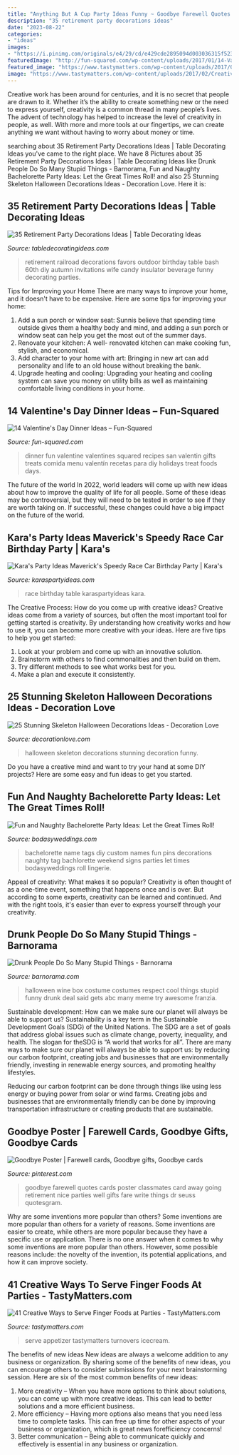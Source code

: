 ```yaml
---
title: "Anything But A Cup Party Ideas Funny ~ Goodbye Farewell Quotes Cards Poster Classmates Card Away Going Retirement Nice Parties Well Gifts Fare Write Things Dr Seuss Quotesgram"
description: "35 retirement party decorations ideas"
date: "2023-08-22"
categories:
- "ideas"
images:
- "https://i.pinimg.com/originals/e4/29/cd/e429cde2895094d003036315f523fd35.jpg"
featuredImage: "http://fun-squared.com/wp-content/uploads/2017/01/14-Valentines-Dinner-Ideas-Pinterest.png"
featured_image: "https://www.tastymatters.com/wp-content/uploads/2017/02/Creative-Ways-to-Serve-Finger-Foods-2a.jpg"
image: "https://www.tastymatters.com/wp-content/uploads/2017/02/Creative-Ways-to-Serve-Finger-Foods-2a.jpg"
---
```



Creative work has been around for centuries, and it is no secret that people are drawn to it. Whether it’s the ability to create something new or the need to express yourself, creativity is a common thread in many people’s lives. The advent of technology has helped to increase the level of creativity in people, as well. With more and more tools at our fingertips, we can create anything we want without having to worry about money or time.

	

		
searching about 35 Retirement Party Decorations Ideas | Table Decorating Ideas you've came to the right place. We have 8 Pictures about 35 Retirement Party Decorations Ideas | Table Decorating Ideas like Drunk People Do So Many Stupid Things - Barnorama, Fun and Naughty Bachelorette Party Ideas: Let the Great Times Roll! and also 25 Stunning Skeleton Halloween Decorations Ideas - Decoration Love. Here it is:
		
    
## 35 Retirement Party Decorations Ideas | Table Decorating Ideas

<img loading=lazy src="https://www.tabledecoratingideas.com/static/img/railroad-retirement-party-favors-in-blue-730.jpg" onerror="this.onerror=null;this.src='https://tse3.mm.bing.net/th?id=OIP.sboCP25MONL2Hk1deW1SpwHaLH&amp;pid=15.1';" alt="35 Retirement Party Decorations Ideas | Table Decorating Ideas">

_Source: tabledecoratingideas.com_

>retirement railroad decorations favors outdoor birthday table bash 60th diy autumn invitations wife candy insulator beverage funny decorating parties. 

	

Tips for Improving your Home
There are many ways to improve your home, and it doesn't have to be expensive. Here are some tips for improving your home: 
1. Add a sun porch or window seat: Sunnis believe that spending time outside gives them a healthy body and mind, and adding a sun porch or window seat can help you get the most out of the summer days. 
2. Renovate your kitchen: A well- renovated kitchen can make cooking fun, stylish, and economical. 
3. Add character to your home with art: Bringing in new art can add personality and life to an old house without breaking the bank. 
4. Upgrade heating and cooling: Upgrading your heating and cooling system can save you money on utility bills as well as maintaining comfortable living conditions in your home.

    
## 14 Valentine&#039;s Day Dinner Ideas – Fun-Squared

<img loading=lazy src="http://fun-squared.com/wp-content/uploads/2017/01/14-Valentines-Dinner-Ideas-Pinterest.png" onerror="this.onerror=null;this.src='https://tse3.mm.bing.net/th?id=OIP.N78iUZbcfrsgqbcq3zr6zwHaSh&amp;pid=15.1';" alt="14 Valentine&#039;s Day Dinner Ideas – Fun-Squared">

_Source: fun-squared.com_

>dinner fun valentine valentines squared recipes san valentin gifts treats comida menu valentín recetas para diy holidays treat foods days. 

	

The future of the world
In 2022, world leaders will come up with new ideas about how to improve the quality of life for all people. Some of these ideas may be controversial, but they will need to be tested in order to see if they are worth taking on. If successful, these changes could have a big impact on the future of the world.

    
## Kara&#039;s Party Ideas Maverick&#039;s Speedy Race Car Birthday Party | Kara&#039;s

<img loading=lazy src="https://karaspartyideas.com/wp-content/uploads/2017/01/Race-Car-Birthday-Party-via-Karas-Party-Ideas-KarasPartyIdeas.com30.jpeg" onerror="this.onerror=null;this.src='https://tse4.mm.bing.net/th?id=OIP.7bteYA3O1egGBSlqkGBMzAHaLH&amp;pid=15.1';" alt="Kara&#039;s Party Ideas Maverick&#039;s Speedy Race Car Birthday Party | Kara&#039;s">

_Source: karaspartyideas.com_

>race birthday table karaspartyideas kara. 

	

The Creative Process: How do you come up with creative ideas?
Creative ideas come from a variety of sources, but often the most important tool for getting started is creativity. By understanding how creativity works and how to use it, you can become more creative with your ideas. Here are five tips to help you get started: 
1. Look at your problem and come up with an innovative solution.
2. Brainstorm with others to find commonalities and then build on them. 
3. Try different methods to see what works best for you. 
4. Make a plan and execute it consistently. 

    
## 25 Stunning Skeleton Halloween Decorations Ideas - Decoration Love

<img loading=lazy src="http://www.decorationlove.com/wp-content/uploads/2016/05/funny-Skeleton-Halloween-Decorations.jpg" onerror="this.onerror=null;this.src='https://tse1.mm.bing.net/th?id=OIP.DjseQbqOKboR_UdSTGAndAHaNK&amp;pid=15.1';" alt="25 Stunning Skeleton Halloween Decorations Ideas - Decoration Love">

_Source: decorationlove.com_

>halloween skeleton decorations stunning decoration funny. 

	

Do you have a creative mind and want to try your hand at some DIY projects? Here are some easy and fun ideas to get you started.

    
## Fun And Naughty Bachelorette Party Ideas: Let The Great Times Roll!

<img loading=lazy src="https://bodasyweddings.com/wp-content/uploads/2016/11/bachelorette-party-name-tags.jpg" onerror="this.onerror=null;this.src='https://tse3.mm.bing.net/th?id=OIP.fbTxFkGFUJt6sJ4rAJBv6QHaJ4&amp;pid=15.1';" alt="Fun and Naughty Bachelorette Party Ideas: Let the Great Times Roll!">

_Source: bodasyweddings.com_

>bachelorette name tags diy custom names fun pins decorations naughty tag bachlorette weekend signs parties let times bodasyweddings roll lingerie. 

	

Appeal of creativity: What makes it so popular?
Creativity is often thought of as a one-time event, something that happens once and is over. But according to some experts, creativity can be learned and continued. And with the right tools, it's easier than ever to express yourself through your creativity.

    
## Drunk People Do So Many Stupid Things - Barnorama

<img loading=lazy src="https://www.barnorama.com/wp-content/uploads/2018/04/23-drunk_people_do_so_many_stupid_things.jpg" onerror="this.onerror=null;this.src='https://tse1.mm.bing.net/th?id=OIP.aupGjecuH6wv5J0RMPtxQQAAAA&amp;pid=15.1';" alt="Drunk People Do So Many Stupid Things - Barnorama">

_Source: barnorama.com_

>halloween wine box costume costumes respect cool things stupid funny drunk deal said gets abc many meme try awesome franzia. 

	

Sustainable development: How can we make sure our planet will always be able to support us?
Sustainability is a key term in the Sustainable Development Goals (SDG) of the United Nations. The SDG are a set of goals that address global issues such as climate change, poverty, inequality, and health. The slogan for theSDG is “A world that works for all”.
There are many ways to make sure our planet will always be able to support us: by reducing our carbon footprint, creating jobs and businesses that are environmentally friendly, investing in renewable energy sources, and promoting healthy lifestyles.

Reducing our carbon footprint can be done through things like using less energy or buying power from solar or wind farms. Creating jobs and businesses that are environmentally friendly can be done by improving transportation infrastructure or creating products that are sustainable.

    
## Goodbye Poster | Farewell Cards, Goodbye Gifts, Goodbye Cards

<img loading=lazy src="https://i.pinimg.com/originals/e4/29/cd/e429cde2895094d003036315f523fd35.jpg" onerror="this.onerror=null;this.src='https://tse2.mm.bing.net/th?id=OIP.JTGCNMKMgC3TO0I0fW30OwHaJ4&amp;pid=15.1';" alt="Goodbye Poster | Farewell cards, Goodbye gifts, Goodbye cards">

_Source: pinterest.com_

>goodbye farewell quotes cards poster classmates card away going retirement nice parties well gifts fare write things dr seuss quotesgram. 

	

Why are some inventions more popular than others?
Some inventions are more popular than others for a variety of reasons. Some inventions are easier to create, while others are more popular because they have a specific use or application. There is no one answer when it comes to why some inventions are more popular than others. However, some possible reasons include: the novelty of the invention, its potential applications, and how it can improve society.

    
## 41 Creative Ways To Serve Finger Foods At Parties - TastyMatters.com

<img loading=lazy src="https://www.tastymatters.com/wp-content/uploads/2017/02/Creative-Ways-to-Serve-Finger-Foods-2a.jpg" onerror="this.onerror=null;this.src='https://tse2.mm.bing.net/th?id=OIP.i_EwE08tLyz-4ojcD_Ei-QHaLH&amp;pid=15.1';" alt="41 Creative Ways to Serve Finger Foods at Parties - TastyMatters.com">

_Source: tastymatters.com_

>serve appetizer tastymatters turnovers icecream. 

	

The benefits of new ideas
New ideas are always a welcome addition to any business or organization. By sharing some of the benefits of new ideas, you can encourage others to consider submissions for your next brainstorming session. Here are six of the most common benefits of new ideas: 
1. More creativity – When you have more options to think about solutions, you can come up with more creative ideas. This can lead to better solutions and a more efficient business. 
2. More efficiency – Having more options also means that you need less time to complete tasks. This can free up time for other aspects of your business or organization, which is great news forefficiency concerns! 
3. Better communication – Being able to communicate quickly and effectively is essential in any business or organization.

